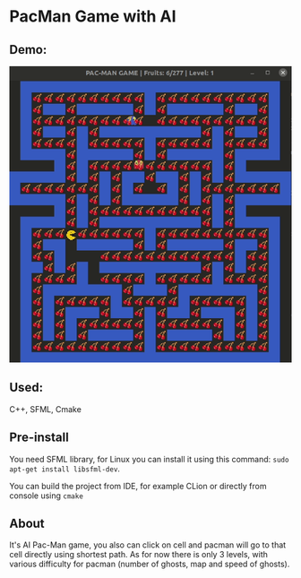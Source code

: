 # PacMan Game with AI

## Demo:
![](resources/demo.gif)

## Used:
C++, SFML, Cmake

## Pre-install
You need SFML library, for Linux you can install it using this command:
`sudo apt-get install libsfml-dev`.

You can build the project from IDE, for example CLion or directly from console using `cmake`

## About
It's AI Pac-Man game, you also can click on cell and pacman will go to that cell directly using shortest path.
As for now there is only 3 levels, with various difficulty for pacman (number of ghosts, map and speed of ghosts).